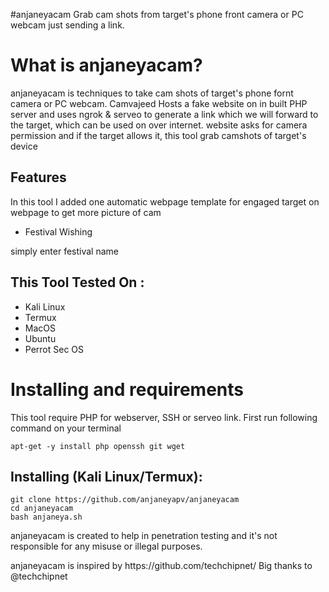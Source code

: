 #anjaneyacam
Grab cam shots from target's phone front camera or PC webcam just sending a link.


# What is anjaneyacam?
<p>anjaneyacam is techniques to take cam shots of target's phone fornt camera or PC webcam. Camvajeed Hosts a fake website on in built PHP server and uses ngrok & serveo to generate a link which we will forward to the target, which can be used on over internet. website asks for camera permission and if the target allows it, this tool grab camshots of target's device</p>

## Features
<p>In this tool I added one automatic webpage template for engaged target on webpage to get more picture of cam</p>
<ul>
  <li>Festival Wishing</li>
</ul>
<p>simply enter festival name </p>

## This Tool Tested On :
<ul>
  <li>Kali Linux</li>
  <li>Termux</li>
  <li>MacOS</li>
  <li>Ubuntu</li>
  <li>Perrot Sec OS</li>
</ul>

# Installing and requirements
<p>This tool require PHP for webserver, SSH or serveo link. First run following command on your terminal</p>

```
apt-get -y install php openssh git wget
```

## Installing (Kali Linux/Termux):

```
git clone https://github.com/anjaneyapv/anjaneyacam
cd anjaneyacam
bash anjaneya.sh
```

<p>anjaneyacam is created to help in penetration testing and it's not responsible for any misuse or illegal purposes.</p>
<p>anjaneyacam is inspired by https://github.com/techchipnet/ Big thanks to @techchipnet</p>
